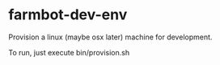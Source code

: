 # farmbot-dev-env
Provision a linux (maybe osx later) machine for development.

To run, just execute bin/provision.sh
